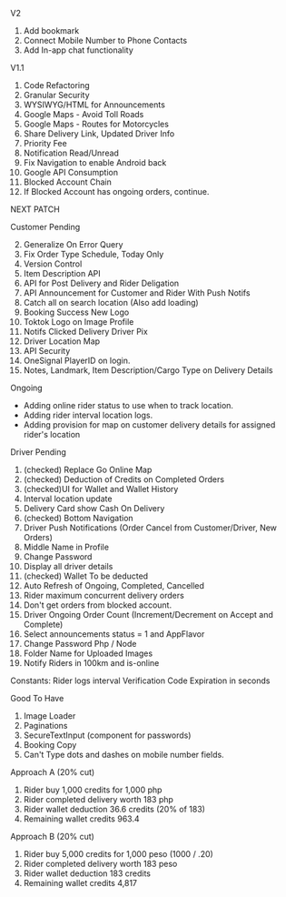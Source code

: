 V2

1.  Add bookmark
2.  Connect Mobile Number to Phone Contacts
3.  Add In-app chat functionality

V1.1

1. Code Refactoring
2. Granular Security
3. WYSIWYG/HTML for Announcements
4. Google Maps - Avoid Toll Roads
5. Google Maps - Routes for Motorcycles
6. Share Delivery Link, Updated Driver Info
7. Priority Fee
8. Notification Read/Unread
9. Fix Navigation to enable Android back
10. Google API Consumption
11. Blocked Account Chain
12. If Blocked Account has ongoing orders, continue.

NEXT PATCH

Customer Pending

2. Generalize On Error Query
3. Fix Order Type Schedule, Today Only
4. Version Control
5. Item Description API
6. API for Post Delivery and Rider Deligation
7. API Announcement for Customer and Rider With Push Notifs
8. Catch all on search location (Also add loading)
9. Booking Success New Logo
10. Toktok Logo on Image Profile
11. Notifs Clicked Delivery Driver Pix
12. Driver Location Map
13. API Security
14. OneSignal PlayerID on login.
15. Notes, Landmark, Item Description/Cargo Type on Delivery Details

Ongoing

- Adding online rider status to use when to track location.
- Adding rider interval location logs.
- Adding provision for map on customer delivery details for assigned rider's location

Driver Pending

1. (checked) Replace Go Online Map
2. (checked) Deduction of Credits on Completed Orders
3. (checked)UI for Wallet and Wallet History
4. Interval location update
5. Delivery Card show Cash On Delivery
6. (checked) Bottom Navigation
7. Driver Push Notifications (Order Cancel from Customer/Driver, New Orders)
8. Middle Name in Profile
9. Change Password
10. Display all driver details
11. (checked) Wallet To be deducted
12. Auto Refresh of Ongoing, Completed, Cancelled
13. Rider maximum concurrent delivery orders
14. Don't get orders from blocked account.
15. Driver Ongoing Order Count (Increment/Decrement on Accept and Complete)
16. Select announcements status = 1 and AppFlavor
17. Change Password Php / Node
18. Folder Name for Uploaded Images
19. Notify Riders in 100km and is-online

Constants:
Rider logs interval
Verification Code Expiration in seconds

Good To Have

1. Image Loader
2. Paginations
3. SecureTextInput (component for passwords)
4. Booking Copy
5. Can't Type dots and dashes on mobile number fields.

Approach A (20% cut)

1. Rider buy 1,000 credits for 1,000 php
2. Rider completed delivery worth 183 php
3. Rider wallet deduction 36.6 credits (20% of 183)
4. Remaining wallet credits 963.4

Approach B (20% cut)

1. Rider buy 5,000 credits for 1,000 peso (1000 / .20)
2. Rider completed delivery worth 183 peso
3. Rider wallet deduction 183 credits
4. Remaining wallet credits 4,817
